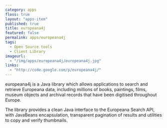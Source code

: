 ```yaml
---
category: apps
floss: true
layout: "apps-item"
published: true
title: europeana4j
featured: false
permalink: apps/europeana4j
tags: 
  - Open Source tools
  - Client Library
imageurl:
  - "/img/apps/europeana4j/europeana4j.jpg"
links: 
  - "http://code.google.com/p/europeana4j/"
---
```


europeana4j is a Java library which allows applications to search and retrieve Europeana data, including millions of books, paintings, films, museum objects and archival records that have been digitised throughout Europe.

The library provides a clean Java interface to the Europeana Search API, with JavaBeans encapsulation, transparent pagination of results and utilities to copy and verify thumbnails.
